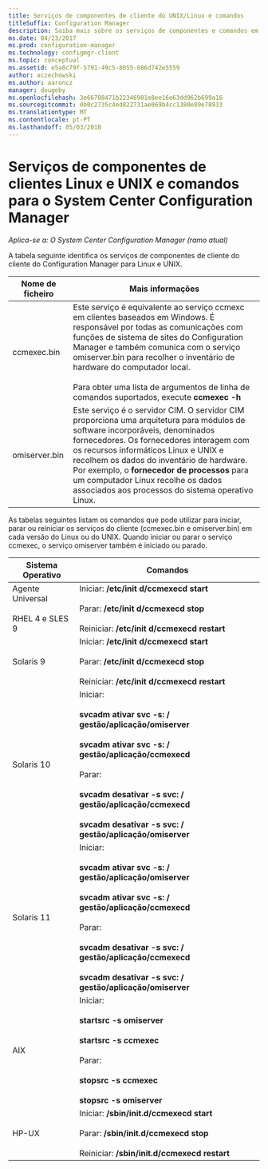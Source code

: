 ```yaml
---
title: Serviços de componentes de cliente do UNIX/Linux e comandos
titleSuffix: Configuration Manager
description: Saiba mais sobre os serviços de componentes e comandos em clientes Linux e UNIX no System Center Configuration Manager.
ms.date: 04/23/2017
ms.prod: configuration-manager
ms.technology: configmgr-client
ms.topic: conceptual
ms.assetid: e5a8c79f-5791-49c5-8055-086d742e5559
author: aczechowski
ms.author: aaroncz
manager: dougeby
ms.openlocfilehash: 3e66708471b22346901e8ee16e63dd962b699a16
ms.sourcegitcommit: 0b0c2735c4ed822731ae069b4cc1380e89e78933
ms.translationtype: MT
ms.contentlocale: pt-PT
ms.lasthandoff: 05/03/2018
---
```

# <a name="linux-and-unix-clients-component-services-and-commands-for-system-center-configuration-manager"></a>Serviços de componentes de clientes Linux e UNIX e comandos para o System Center Configuration Manager

*Aplica-se a: O System Center Configuration Manager (ramo atual)*


 A tabela seguinte identifica os serviços de componentes de cliente do cliente do Configuration Manager para Linux e UNIX.  

|Nome de ficheiro|Mais informações|  
|---------------|----------------------|  
|ccmexec.bin|Este serviço é equivalente ao serviço ccmexc em clientes baseados em Windows. É responsável por todas as comunicações com funções de sistema de sites do Configuration Manager e também comunica com o serviço omiserver.bin para recolher o inventário de hardware do computador local.<br /><br /> Para obter uma lista de argumentos de linha de comandos suportados, execute **ccmexec -h**|  
|omiserver.bin|Este serviço é o servidor CIM. O servidor CIM proporciona uma arquitetura para módulos de software incorporáveis, denominados fornecedores. Os fornecedores interagem com os recursos informáticos Linux e UNIX e recolhem os dados do inventário de hardware. Por exemplo, o **fornecedor de processos** para um computador Linux recolhe os dados associados aos processos do sistema operativo Linux.|  

 As tabelas seguintes listam os comandos que pode utilizar para iniciar, parar ou reiniciar os serviços do cliente (ccmexec.bin e omiserver.bin) em cada versão do Linux ou do UNIX. Quando iniciar ou parar o serviço ccmexec, o serviço omiserver também é iniciado ou parado.  

|Sistema Operativo|Comandos|  
|----------------------|--------------|  
|Agente Universal<br /><br /> RHEL 4 e SLES 9|Iniciar: **/etc/init d/ccmexecd start**<br /><br /> Parar: **/etc/init d/ccmexecd stop**<br /><br /> Reiniciar: **/etc/init d/ccmexecd restart**|  
|Solaris 9|Iniciar: **/etc/init d/ccmexecd start**<br /><br /> Parar: **/etc/init d/ccmexecd stop**<br /><br /> Reiniciar: **/etc/init d/ccmexecd restart**|  
|Solaris 10|Iniciar:<br /><br /> **svcadm ativar svc -s: / gestão/aplicação/omiserver**<br /><br /> **svcadm ativar svc -s: / gestão/aplicação/ccmexecd**<br /><br /> Parar:<br /><br /> **svcadm desativar -s svc: / gestão/aplicação/ccmexecd**<br /><br /> **svcadm desativar -s svc: / gestão/aplicação/omiserver**|  
|Solaris 11|Iniciar:<br /><br /> **svcadm ativar svc -s: / gestão/aplicação/omiserver**<br /><br /> **svcadm ativar svc -s: / gestão/aplicação/ccmexecd**<br /><br /> Parar:<br /><br /> **svcadm desativar -s svc: / gestão/aplicação/ccmexecd**<br /><br /> **svcadm desativar -s svc: / gestão/aplicação/omiserver**|  
|AIX|Iniciar:<br /><br /> **startsrc -s omiserver**<br /><br /> **startsrc -s ccmexec**<br /><br /> Parar:<br /><br /> **stopsrc -s ccmexec**<br /><br /> **stopsrc -s omiserver**|  
|HP-UX|Iniciar: **/sbin/init.d/ccmexecd start**<br /><br /> Parar: **/sbin/init.d/ccmexecd stop**<br /><br /> Reiniciar: **/sbin/init.d/ccmexecd restart**|  
